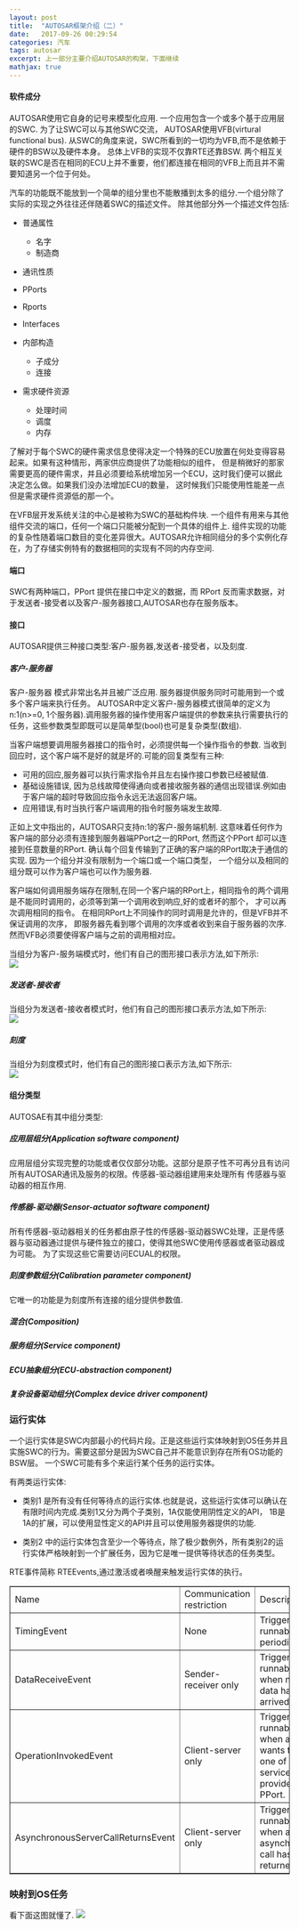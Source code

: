 ```yaml
---
layout: post
title:  "AUTOSAR框架介绍（二）" 
date:   2017-09-26 00:29:54
categories: 汽车
tags: autosar 
excerpt: 上一部分主要介绍AUTOSAR的构架，下面继续
mathjax: true
---
```


#### 软件成分

AUTOSAR使用它自身的记号来模型化应用. 一个应用包含一个或多个基于应用层的SWC. 为了让SWC可以与其他SWC交流，
AUTOSAR使用VFB(virtural functional bus). 从SWC的角度来说，SWC所看到的一切均为VFB,而不是依赖于硬件的BSW以及硬件本身。
总体上VFB的实现不仅靠RTE还靠BSW. 两个相互关联的SWC是否在相同的ECU上并不重要，他们都连接在相同的VFB上而且并不需要知道另一个位于何处。

汽车的功能既不能放到一个简单的组分里也不能散播到太多的组分.一个组分除了实际的实现之外往往还伴随着SWC的描述文件。
除其他部分外一个描述文件包括:

* 普通属性
  * 名字
  * 制造商

* 通讯性质
 * PPorts
 * Rports
 * Interfaces

* 内部构造
  * 子成分
  * 连接

* 需求硬件资源
  * 处理时间
  * 调度
  * 内存

了解对于每个SWC的硬件需求信息使得决定一个特殊的ECU放置在何处变得容易起来。如果有这种情形，两家供应商提供了功能相似的组件，
但是稍微好的那家需要更高的硬件需求，并且必须要给系统增加另一个ECU，这时我们便可以据此决定怎么做。如果我们没办法增加ECU的数量，
这时候我们只能使用性能差一点但是需求硬件资源低的那一个。

在VFB层开发系统关注的中心是被称为SWC的基础构件块. 一个组件有用来与其他组件交流的端口，任何一个端口只能被分配到一个具体的组件上.
组件实现的功能的复杂性随着端口数目的变化差异很大。AUTOSAR允许相同组分的多个实例化存在，为了存储实例特有的数据相同的实现有不同的内存空间.
#### 端口

SWC有两种端口，PPort 提供在接口中定义的数据，而 RPort 反而需求数据，对于发送者-接受者以及客户-服务器接口,AUTOSAR也存在服务版本。

#### 接口

AUTOSAR提供三种接口类型:客户-服务器,发送者-接受者，以及刻度.

##### 客户-服务器
 客户-服务器 模式非常出名并且被广泛应用. 服务器提供服务同时可能用到一个或多个客户端来执行任务。 AUTOSAR中定义客户-服务器模式很简单的定义为
n:1(n>=0, 1个服务器).调用服务器的操作使用客户端提供的参数来执行需要执行的任务，这些参数类型即既可以是简单型(bool)也可是复杂类型(数组).

当客户端想要调用服务器接口的指令时，必须提供每一个操作指令的参数. 当收到回应时，这个客户端不是好的就是坏的.可能的回复类型有三种:

* 可用的回应,服务器可以执行需求指令并且左右操作接口参数已经被赋值.
* 基础设施错误, 因为总线故障使得通向或者接收服务器的通信出现错误.例如由于客户端的超时导致回应指令永远无法返回客户端。
* 应用错误,有时当执行客户端调用的指令时服务端发生故障.

正如上文中指出的，AUTOSAR只支持n:1的客户-服务端机制. 这意味着任何作为客户端的部分必须有连接到服务器端PPort之一的RPort, 然而这个PPort 
却可以连接到任意数量的RPort. 确认每个回复传输到了正确的客户端的RPort取决于通信的实现. 因为一个组分并没有限制为一个端口或一个端口类型，
一个组分以及相同的组分既可以作为客户端也可以作为服务器.

客户端如何调用服务端存在限制,在同一个客户端的RPort上，相同指令的两个调用是不能同时调用的，必须等到第一个调用收到响应,好的或者坏的那个，
才可以再次调用相同的指令。 在相同RPort上不同操作的同时调用是允许的，但是VFB并不保证调用的次序，
即服务器先看到哪个调用的次序或者收到来自于服务器的次序. 然而VFB必须要使得客户端与之前的调用相对应。

当组分为客户-服务端模式时，他们有自己的图形接口表示方法,如下所示:  
![]({{site.url}}assets/autosar/graphical-c-s.png)

##### 发送者-接收者

当组分为发送者-接收者模式时，他们有自己的图形接口表示方法,如下所示:  
![]({{site.url}}assets/autosar/graphical-s-r.png)

##### 刻度

当组分为刻度模式时，他们有自己的图形接口表示方法,如下所示:  
![]({{site.url}}assets/autosar/graphical-c.png)

#### 组分类型
AUTOSAE有其中组分类型:

##### 应用层组分(Application software component)
应用层组分实现完整的功能或者仅仅部分功能。这部分是原子性不可再分且有访问所有AUTOSAR通讯及服务的权限。传感器-驱动器组建用来处理所有
传感器与驱动器的相互作用.
##### 传感器-驱动器(Sensor-actuator software component)
所有传感器-驱动器相关的任务都由原子性的传感器-驱动器SWC处理，正是传感器与驱动器通过提供与硬件独立的接口，使得其他SWC使用传感器或者驱动器成为可能。
为了实现这些它需要访问ECUAL的权限。
##### 刻度参数组分(Calibration parameter component)
它唯一的功能是为刻度所有连接的组分提供参数值.
##### 混合(Composition)
##### 服务组分(Service component)
##### ECU抽象组分(ECU-abstraction component)
##### 复杂设备驱动组分(Complex device driver component)

### 运行实体
一个运行实体是SWC内部最小的代码片段。正是这些运行实体映射到OS任务并且实施SWC的行为。需要这部分是因为SWC自己并不能意识到存在所有OS功能的BSW层。
一个SWC可能有多个来运行某个任务的运行实体。

有两类运行实体:

* 类别1 是所有没有任何等待点的运行实体.也就是说，这些运行实体可以确认在有限时间内完成.类别1又分为两个子类别，1A仅能使用阴性定义的API，
1B是1A的扩展，可以使用显性定义的API并且可以使用服务器提供的功能.

* 类别2 中的运行实体包含至少一个等待点，除了极少数例外，所有类别2的运行实体严格映射到一个扩展任务，因为它是唯一提供等待状态的任务类型。

RTE事件简称 RTEEvents,通过激活或者唤醒来触发运行实体的执行。

<table border="1">
<tr>
<td> Name     </td>
<td>Communication restriction </td>
<td> Description </td>
</tr>
<tr>
<td> TimingEvent  </td>
<td> None </td>
<td> Triggers a runnable periodically. </td>
</tr>
<tr>
<td> DataReceiveEvent  </td>
<td> Sender-receiver only  </td>
<td> Triggers a runnable when new data has arrived.</td>
</tr>
<tr>
<td>OperationInvokedEvent </td> 
<td>Client-server only</td>
<td> Triggers a runnable when a client wants to use one of its services provided on a PPort. </td>
</tr>
<tr>
<td>AsynchronousServerCallReturnsEvent </td>
<td>Client-server only  </td>
<td>Triggers a runnable when an asynchronous call has returned.</td>
</tr>
</table>

### 映射到OS任务
看下面这图就懂了.
![]({{site.url}}assets/autosar/mapping.png)

